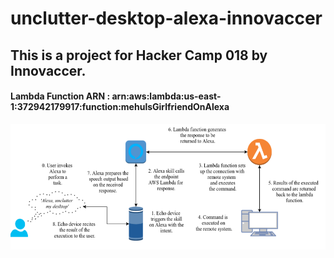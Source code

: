 # unclutter-desktop-alexa-innovaccer

## This is a project for Hacker Camp 018 by Innovaccer.

#### Lambda Function ARN : arn:aws:lambda:us-east-1:372942179917:function:mehulsGirlfriendOnAlexa


![How my skill works](https://github.com/mehuled/unclutter-desktop-alexa-innovaccer/blob/features/alexaworksFinal.png)
